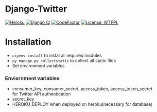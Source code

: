 # Django-Twitter
[![Heroku](https://heroku-badge.herokuapp.com/?app=ghoschts-django-twitter)](https://ghoschts-django-twitter.herokuapp.com/)
[![Django CI](https://github.com/GHOSCHT/Django-Twitter/workflows/Django%20CI/badge.svg)](https://github.com/GHOSCHT/Django-Twitter/actions?query=workflow%3A%22Django+CI%22)
[![CodeFactor](https://www.codefactor.io/repository/github/ghoscht/django-twitter/badge)](https://www.codefactor.io/repository/github/ghoscht/django-twitter)
[![License: WTFPL](https://img.shields.io/badge/License-WTFPL-brightgreen.svg)](http://www.wtfpl.net/about/)

# Installation
- ``pipenv install`` to instal all required modules
- ``py manage.py collectstatic`` to collect all static files
- Set environment variables
### Enviornment variables
- consumer_key, consumer_secret, access_token, access_token_secret for Twitter API authentication
- secret_key
- HEROKU_DEPLOY when deployed on heroku(necessary for database)
